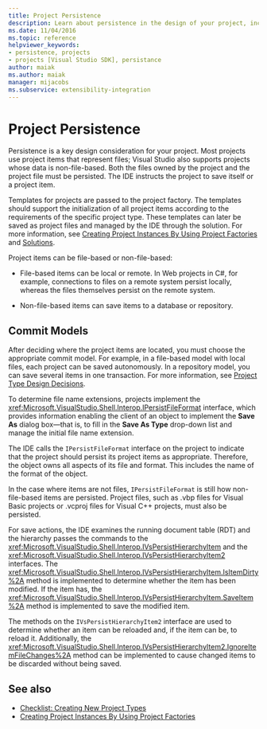 ```yaml
---
title: Project Persistence
description: Learn about persistence in the design of your project, including the use of IPersistFileFormat to persist both file and non-file-based project objects.
ms.date: 11/04/2016
ms.topic: reference
helpviewer_keywords:
- persistence, projects
- projects [Visual Studio SDK], persistance
author: maiak
ms.author: maiak
manager: mijacobs
ms.subservice: extensibility-integration
---
```

# Project Persistence

Persistence is a key design consideration for your project. Most projects use project items that represent files; Visual Studio also supports projects whose data is non-file-based. Both the files owned by the project and the project file must be persisted. The IDE instructs the project to save itself or a project item.

 Templates for projects are passed to the project factory. The templates should support the initialization of all project items according to the requirements of the specific project type. These templates can later be saved as project files and managed by the IDE through the solution. For more information, see [Creating Project Instances By Using Project Factories](../../extensibility/internals/creating-project-instances-by-using-project-factories.md) and [Solutions](../../extensibility/internals/solutions-overview.md).

 Project items can be file-based or non-file-based:

- File-based items can be local or remote. In Web projects in C#, for example, connections to files on a remote system persist locally, whereas the files themselves persist on the remote system.

- Non-file-based items can save items to a database or repository.

## Commit Models
 After deciding where the project items are located, you must choose the appropriate commit model. For example, in a file-based model with local files, each project can be saved autonomously. In a repository model, you can save several items in one transaction. For more information, see [Project Type Design Decisions](../../extensibility/internals/project-type-design-decisions.md).

 To determine file name extensions, projects implement the <xref:Microsoft.VisualStudio.Shell.Interop.IPersistFileFormat> interface, which provides information enabling the client of an object to implement the **Save As** dialog box—that is, to fill in the **Save As Type** drop-down list and manage the initial file name extension.

 The IDE calls the `IPersistFileFormat` interface on the project to indicate that the project should persist its project items as appropriate. Therefore, the object owns all aspects of its file and format. This includes the name of the format of the object.

 In the case where items are not files, `IPersistFileFormat` is still how non-file-based items are persisted. Project files, such as .vbp files for Visual Basic projects or .vcproj files for Visual C++ projects, must also be persisted.

 For save actions, the IDE examines the running document table (RDT) and the hierarchy passes the commands to the <xref:Microsoft.VisualStudio.Shell.Interop.IVsPersistHierarchyItem> and the <xref:Microsoft.VisualStudio.Shell.Interop.IVsPersistHierarchyItem2> interfaces. The <xref:Microsoft.VisualStudio.Shell.Interop.IVsPersistHierarchyItem.IsItemDirty%2A> method is implemented to determine whether the item has been modified. If the item has, the <xref:Microsoft.VisualStudio.Shell.Interop.IVsPersistHierarchyItem.SaveItem%2A> method is implemented to save the modified item.

 The methods on the `IVsPersistHierarchyItem2` interface are used to determine whether an item can be reloaded and, if the item can be, to reload it. Additionally, the <xref:Microsoft.VisualStudio.Shell.Interop.IVsPersistHierarchyItem2.IgnoreItemFileChanges%2A> method can be implemented to cause changed items to be discarded without being saved.

## See also
- [Checklist: Creating New Project Types](../../extensibility/internals/checklist-creating-new-project-types.md)
- [Creating Project Instances By Using Project Factories](../../extensibility/internals/creating-project-instances-by-using-project-factories.md)
